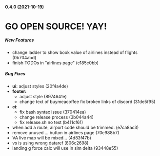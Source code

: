 #### 0.4.0 (2021-10-19)

# GO OPEN SOURCE! YAY!

##### New Features

*  change ladder to show book value of airlines instead of flights (0b704abd)
*  finish TODOs in "airlines page" (c185c0bb)

##### Bug Fixes

* **ui:**  adjust styles (20f4a4de)
* **footer:**
  *  adjust style (8974641e)
  *  change text of buymeacoffee fix broken links of discord (31de5f95)
* **ci:**
  *  fix bash syntax issue (370414ea)
  *  change release process (3b044a44)
  *  fix release.sh no test (b411cf61)
*  when add a route, airport code should be trimmed. (e7ca8ac3)
*  remove unused ... button in airlines page (70e988b7)
*  VA live map will be mixed... (4d83f47b)
*  vs is using wrong dataref (806c2698)
*  landing g force calc will use in sim delta (93448e55)
